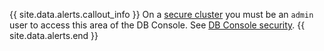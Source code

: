 {{ site.data.alerts.callout_info }}
On a [secure cluster](secure-a-cluster.html) you must be an `admin` user to access this area of the DB Console. See [DB Console security](ui-overview.html#db-console-access).
{{ site.data.alerts.end }}
